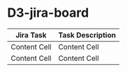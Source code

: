 # D3-jira-board

| Jira Task  | Task Description | 
| ------------- | ------------- |
| Content Cell  | Content Cell  |
| Content Cell  | Content Cell  |

